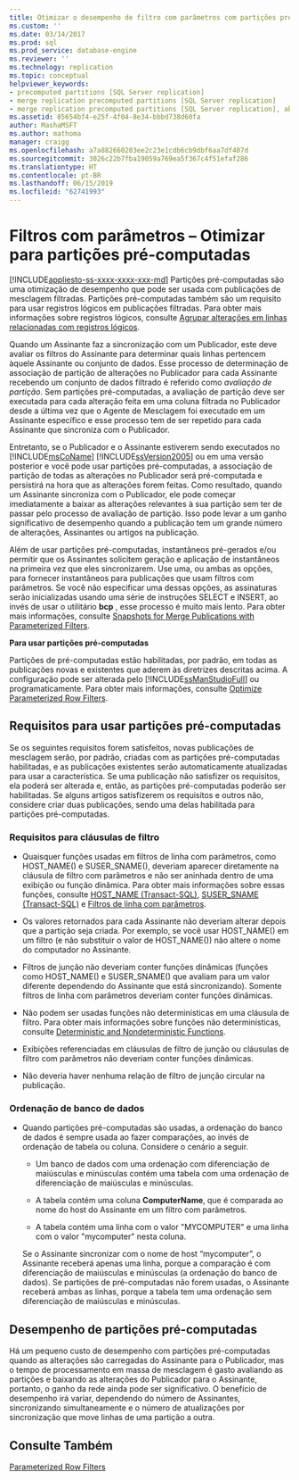 ```yaml
---
title: Otimizar o desempenho de filtro com parâmetros com partições pré-computadas | Microsoft Docs
ms.custom: ''
ms.date: 03/14/2017
ms.prod: sql
ms.prod_service: database-engine
ms.reviewer: ''
ms.technology: replication
ms.topic: conceptual
helpviewer_keywords:
- precomputed partitions [SQL Server replication]
- merge replication precomputed partitions [SQL Server replication]
- merge replication precomputed partitions [SQL Server replication], about precomputed partitions
ms.assetid: 85654bf4-e25f-4f04-8e34-bbbd738d60fa
author: MashaMSFT
ms.author: mathoma
manager: craigg
ms.openlocfilehash: a7a882660203ee2c23e1cdb6cb9dbf6aa7df407d
ms.sourcegitcommit: 3026c22b7fba19059a769ea5f367c4f51efaf286
ms.translationtype: HT
ms.contentlocale: pt-BR
ms.lasthandoff: 06/15/2019
ms.locfileid: "62741993"
---
```

# <a name="parameterized-filters---optimize-for-precomputed-partitions"></a>Filtros com parâmetros – Otimizar para partições pré-computadas
[!INCLUDE[appliesto-ss-xxxx-xxxx-xxx-md](../../../includes/appliesto-ss-xxxx-xxxx-xxx-md.md)]
  Partições pré-computadas são uma otimização de desempenho que pode ser usada com publicações de mesclagem filtradas. Partições pré-computadas também são um requisito para usar registros lógicos em publicações filtradas. Para obter mais informações sobre registros lógicos, consulte [Agrupar alterações em linhas relacionadas com registros lógicos](../../../relational-databases/replication/merge/group-changes-to-related-rows-with-logical-records.md).  
  
 Quando um Assinante faz a sincronização com um Publicador, este deve avaliar os filtros do Assinante para determinar quais linhas pertencem àquele Assinante ou conjunto de dados. Esse processo de determinação de associação de partição de alterações no Publicador para cada Assinante recebendo um conjunto de dados filtrado é referido como *avaliação de partição*. Sem partições pré-computadas, a avaliação de partição deve ser executada para cada alteração feita em uma coluna filtrada no Publicador desde a última vez que o Agente de Mesclagem foi executado em um Assinante específico e esse processo tem de ser repetido para cada Assinante que sincroniza com o Publicador.  
  
 Entretanto, se o Publicador e o Assinante estiverem sendo executados no [!INCLUDE[msCoName](../../../includes/msconame-md.md)] [!INCLUDE[ssVersion2005](../../../includes/ssversion2005-md.md)] ou em uma versão posterior e você pode usar partições pré-computadas, a associação de partição de todas as alterações no Publicador será pré-computada e persistirá na hora que as alterações forem feitas. Como resultado, quando um Assinante sincroniza com o Publicador, ele pode começar imediatamente a baixar as alterações relevantes à sua partição sem ter de passar pelo processo de avaliação de partição. Isso pode levar a um ganho significativo de desempenho quando a publicação tem um grande número de alterações, Assinantes ou artigos na publicação.  
  
 Além de usar partições pré-computadas, instantâneos pré-gerados e/ou permitir que os Assinantes solicitem geração e aplicação de instantâneos na primeira vez que eles sincronizarem. Use uma, ou ambas as opções, para fornecer instantâneos para publicações que usam filtros com parâmetros. Se você não especificar uma dessas opções, as assinaturas serão inicializadas usando uma série de instruções SELECT e INSERT, ao invés de usar o utilitário **bcp** , esse processo é muito mais lento. Para obter mais informações, consulte [Snapshots for Merge Publications with Parameterized Filters](../../../relational-databases/replication/create-a-snapshot-for-a-merge-publication-with-parameterized-filters.md).  
  
 **Para usar partições pré-computadas**  
  
 Partições de pré-computadas estão habilitadas, por padrão, em todas as publicações novas e existentes que aderem às diretrizes descritas acima. A configuração pode ser alterada pelo [!INCLUDE[ssManStudioFull](../../../includes/ssmanstudiofull-md.md)] ou programaticamente. Para obter mais informações, consulte [Optimize Parameterized Row Filters](../../../relational-databases/replication/publish/optimize-parameterized-row-filters.md).  
  
## <a name="requirements-for-using-precomputed-partitions"></a>Requisitos para usar partições pré-computadas  
 Se os seguintes requisitos forem satisfeitos, novas publicações de mesclagem serão, por padrão, criadas com as partições pré-computadas habilitadas, e as publicações existentes serão automaticamente atualizadas para usar a característica. Se uma publicação não satisfizer os requisitos, ela poderá ser alterada e, então, as partições pré-computadas poderão ser habilitadas. Se alguns artigos satisfizerem os requisitos e outros não, considere criar duas publicações, sendo uma delas habilitada para partições pré-computadas.  
  
### <a name="requirements-for-filter-clauses"></a>Requisitos para cláusulas de filtro  
  
-   Quaisquer funções usadas em filtros de linha com parâmetros, como HOST_NAME() e SUSER_SNAME(), deveriam aparecer diretamente na cláusula de filtro com parâmetros e não ser aninhada dentro de uma exibição ou função dinâmica. Para obter mais informações sobre essas funções, consulte [HOST_NAME &#40;Transact-SQL&#41;](../../../t-sql/functions/host-name-transact-sql.md), [SUSER_SNAME &#40;Transact-SQL&#41;](../../../t-sql/functions/suser-sname-transact-sql.md) e [Filtros de linha com parâmetros](../../../relational-databases/replication/merge/parameterized-filters-parameterized-row-filters.md).  
  
-   Os valores retornados para cada Assinante não deveriam alterar depois que a partição seja criada. Por exemplo, se você usar HOST_NAME() em um filtro (e não substituir o valor de HOST_NAME()) não altere o nome do computador no Assinante.  
  
-   Filtros de junção não deveriam conter funções dinâmicas (funções como HOST_NAME() e SUSER_SNAME() que avaliam para um valor diferente dependendo do Assinante que está sincronizando). Somente filtros de linha com parâmetros deveriam conter funções dinâmicas.  
  
-   Não podem ser usadas funções não determinísticas em uma cláusula de filtro. Para obter mais informações sobre funções não determinísticas, consulte [Deterministic and Nondeterministic Functions](../../../relational-databases/user-defined-functions/deterministic-and-nondeterministic-functions.md).  
  
-   Exibições referenciadas em cláusulas de filtro de junção ou cláusulas de filtro com parâmetros não deveriam conter funções dinâmicas.  
  
-   Não deveria haver nenhuma relação de filtro de junção circular na publicação.  
  
### <a name="database-collation"></a>Ordenação de banco de dados  
  
-   Quando partições pré-computadas são usadas, a ordenação do banco de dados é sempre usada ao fazer comparações, ao invés de ordenação de tabela ou coluna. Considere o cenário a seguir.  
  
    -   Um banco de dados com uma ordenação com diferenciação de maiúsculas e minúsculas contém uma tabela com uma ordenação de diferenciação de maiúsculas e minúsculas.  
  
    -   A tabela contém uma coluna **ComputerName**, que é comparada ao nome do host do Assinante em um filtro com parâmetros.  
  
    -   A tabela contém uma linha com o valor "MYCOMPUTER" e uma linha com o valor "mycomputer" nesta coluna.  
  
     Se o Assinante sincronizar com o nome de host “mycomputer”, o Assinante receberá apenas uma linha, porque a comparação é com diferenciação de maiúsculas e minúsculas (a ordenação do banco de dados). Se partições de pré-computadas não forem usadas, o Assinante receberá ambas as linhas, porque a tabela tem uma ordenação sem diferenciação de maiúsculas e minúsculas.  
  
## <a name="performance-of-precomputed-partitions"></a>Desempenho de partições pré-computadas  
 Há um pequeno custo de desempenho com partições pré-computadas quando as alterações são carregadas do Assinante para o Publicador, mas o tempo de processamento em massa de mesclagem é gasto avaliando as partições e baixando as alterações do Publicador para o Assinante, portanto, o ganho da rede ainda pode ser significativo. O benefício de desempenho irá variar, dependendo do número de Assinantes, sincronizando simultaneamente e o número de atualizações por sincronização que move linhas de uma partição a outra.  
  
## <a name="see-also"></a>Consulte Também  
 [Parameterized Row Filters](../../../relational-databases/replication/merge/parameterized-filters-parameterized-row-filters.md)  
  
  
